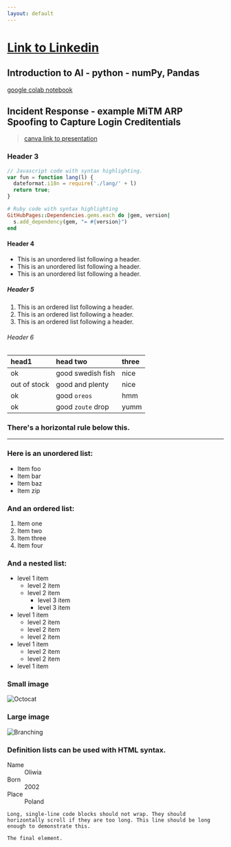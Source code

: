 ```yaml
---
layout: default
---
```




# [Link to Linkedin](https://www.linkedin.com/in/oliwia-fabiszak-152559298/)



## Introduction to AI - python - numPy, Pandas

 [google colab notebook](https://colab.research.google.com/drive/1PBskVaFNtga-Fw1mGAc3T9SyhgGwJQvT?usp=sharing) 

## Incident Response - example MiTM ARP Spoofing to Capture Login Creditentials 

> [canva link to presentation](https://www.canva.com/design/DAGg3xtwk3g/seGcPQksFRZj3VtWni0-gw/view?utm_content=DAGg3xtwk3g&utm_campaign=designshare&utm_medium=link2&utm_source=uniquelinks&utlId=haa552f29fc)

### Header 3

```js
// Javascript code with syntax highlighting.
var fun = function lang(l) {
  dateformat.i18n = require('./lang/' + l)
  return true;
}
```

```ruby
# Ruby code with syntax highlighting
GitHubPages::Dependencies.gems.each do |gem, version|
  s.add_dependency(gem, "= #{version}")
end
```

#### Header 4

*   This is an unordered list following a header.
*   This is an unordered list following a header.
*   This is an unordered list following a header.

##### Header 5

1.  This is an ordered list following a header.
2.  This is an ordered list following a header.
3.  This is an ordered list following a header.

###### Header 6

| head1        | head two          | three |
|:-------------|:------------------|:------|
| ok           | good swedish fish | nice  |
| out of stock | good and plenty   | nice  |
| ok           | good `oreos`      | hmm   |
| ok           | good `zoute` drop | yumm  |

### There's a horizontal rule below this.

* * *

### Here is an unordered list:

*   Item foo
*   Item bar
*   Item baz
*   Item zip

### And an ordered list:

1.  Item one
1.  Item two
1.  Item three
1.  Item four

### And a nested list:

- level 1 item
  - level 2 item
  - level 2 item
    - level 3 item
    - level 3 item
- level 1 item
  - level 2 item
  - level 2 item
  - level 2 item
- level 1 item
  - level 2 item
  - level 2 item
- level 1 item

### Small image

![Octocat](https://github.githubassets.com/images/icons/emoji/octocat.png)

### Large image

![Branching](https://guides.github.com/activities/hello-world/branching.png)


### Definition lists can be used with HTML syntax.

<dl>
<dt>Name</dt>
<dd>Oliwia</dd>
<dt>Born</dt>
<dd>2002</dd>
<dt>Place</dt>
<dd>Poland</dd>
</dl>

```
Long, single-line code blocks should not wrap. They should horizontally scroll if they are too long. This line should be long enough to demonstrate this.
```

```
The final element.
```
